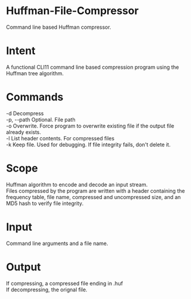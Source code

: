 # Huffman-File-Compressor

Command line based Huffman compressor. 

# Intent

A functional CLI11 command line based compression program using the Huffman tree algorithm.

# Commands

-d          Decompress  
-p, --path  Optional. File path  
-o          Overwrite. Force program to overwrite existing file if the output file already exists.  
-l          List header contents. For compressed files  
-k          Keep file. Used for debugging. If file integrity fails, don't delete it.  

# Scope

Huffman algorithm to encode and decode an input stream.  
Files compressed by the program are written with a header containing the frequency table, file name, compressed and uncompressed size, and an MD5 hash to verify file integrity.

# Input

Command line arguments and a file name.

# Output

If compressing, a compressed file ending in .huf  
If decompressing, the orignal file.
